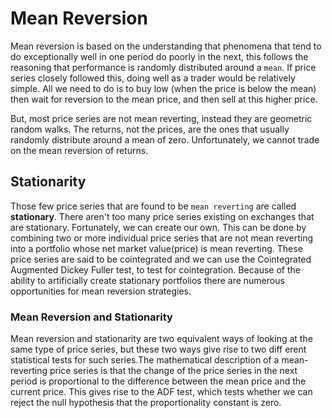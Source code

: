 # Mean Reversion

Mean reversion is based on the understanding that phenomena that tend to do exceptionally well in
one period do poorly in the next, this follows the reasoning that performance is randomly distributed around a `mean`.
If price series closely followed this, doing well as a trader would be relatively simple. All we need to do is to buy low
(when the price is below the mean) then wait for reversion to the mean price, and then sell at this higher price. 

But, most price series are not mean reverting, instead they are geometric random walks. The returns, not the prices, are 
the ones that usually randomly distribute around a mean of zero. Unfortunately, we cannot trade on the mean reversion of 
returns.

## Stationarity
Those few price series that are found to be `mean reverting` are called **stationary**. There aren't too many price series existing on exchanges that are stationary. Fortunately, we can create our own. This can be done by combining two or more individual price series that are not mean reverting into a portfolio whose net market value(price) is mean reverting. These price series are said to be cointegrated and we can use the Cointegrated Augmented Dickey Fuller test, to test for cointegration. Because of the ability to artificially create stationary portfolios there are numerous opportunities for mean reversion strategies.

### Mean Reversion and Stationarity
Mean reversion and stationarity are two equivalent ways of looking at the same type of price series, but these two ways give rise to two diff erent statistical tests for such series.The mathematical description of a mean-reverting price series is that the change of the price series in the next period is proportional to the difference between the mean price and the current price. This gives rise to the ADF test, which tests whether we can reject the null hypothesis that the proportionality constant is zero.



